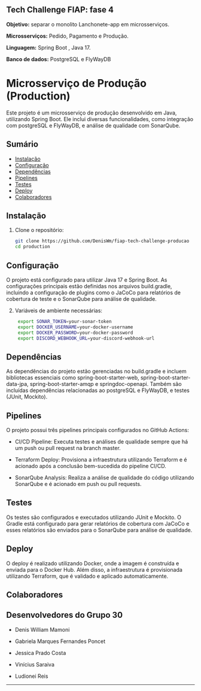 ## Tech Challenge FIAP: fase 4
**Objetivo:** separar o monolito Lanchonete-app em microsserviços.

**Microsserviços:** Pedido, Pagamento e Produção.

**Linguagem:** Spring Boot , Java 17.

**Banco de dados:** PostgreSQL e FlyWayDB

# Microsserviço de Produção (Production)

Este projeto é um microsserviço de produção desenvolvido em Java, utilizando Spring Boot. Ele inclui diversas funcionalidades, como integração com postgreSQL e FlyWayDB, e análise de qualidade com SonarQube.

## Sumário

- [Instalação](#instalação)
- [Configuração](#configuração)
- [Dependências](#dependências)
- [Pipelines](#pipelines)
- [Testes](#testes)
- [Deploy](#deploy)
- [Colaboradores](#colaboradores)

## Instalação

1. Clone o repositório:
   ```bash
   git clone https://github.com/DenisWm/fiap-tech-challenge-producao
   cd production

## Configuração

O projeto está configurado para utilizar Java 17 e Spring Boot. As configurações principais estão definidas nos arquivos build.gradle, incluindo a configuração de plugins como o JaCoCo para relatórios de cobertura de teste e o SonarQube para análise de qualidade.

2. Variáveis de ambiente necessárias:
   ```bash
    export SONAR_TOKEN=your-sonar-token
    export DOCKER_USERNAME=your-docker-username
    export DOCKER_PASSWORD=your-docker-password
    export DISCORD_WEBHOOK_URL=your-discord-webhook-url

## Dependências

As dependências do projeto estão gerenciadas no build.gradle e incluem bibliotecas essenciais como spring-boot-starter-web, spring-boot-starter-data-jpa, spring-boot-starter-amqp e springdoc-openapi. Também são incluídas dependências relacionadas ao postgreSQL e FlyWayDB, e testes (JUnit, Mockito).

## Pipelines

O projeto possui três pipelines principais configurados no GitHub Actions:

* CI/CD Pipeline: Executa testes e análises de qualidade sempre que há um push ou pull request na branch master.

* Terraform Deploy: Provisiona a infraestrutura utilizando Terraform e é acionado após a conclusão bem-sucedida do pipeline CI/CD.

* SonarQube Analysis: Realiza a análise de qualidade do código utilizando SonarQube e é acionado em push ou pull requests.

## Testes

Os testes são configurados e executados utilizando JUnit e Mockito. O Gradle está configurado para gerar relatórios de cobertura com JaCoCo e esses relatórios são enviados para o SonarQube para análise de qualidade.

## Deploy

O deploy é realizado utilizando Docker, onde a imagem é construída e enviada para o Docker Hub. Além disso, a infraestrutura é provisionada utilizando Terraform, que é validado e aplicado automaticamente.

## Colaboradores
## Desenvolvedores do Grupo 30

- Denis William Mamoni

- Gabriela Marques Fernandes Poncet

- Jessica Prado Costa

- Vinícius Saraiva

- Ludionei Reis

---